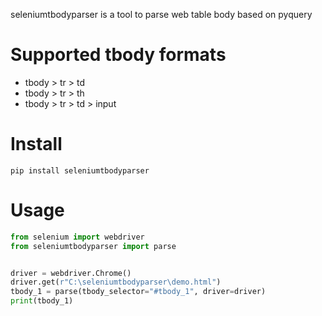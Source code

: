seleniumtbodyparser is a tool to parse web table body based on pyquery

# Supported tbody formats
- tbody > tr > td
- tbody > tr > th
- tbody > tr > td > input


# Install
```
pip install seleniumtbodyparser
```
# Usage
```python
from selenium import webdriver
from seleniumtbodyparser import parse


driver = webdriver.Chrome()
driver.get(r"C:\seleniumtbodyparser\demo.html")
tbody_1 = parse(tbody_selector="#tbody_1", driver=driver)
print(tbody_1)
```